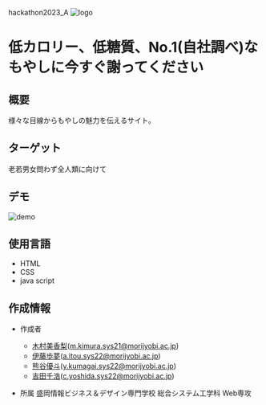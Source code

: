 hackathon2023_A
![logo]()
# **低カロリー、低糖質、No.1(自社調べ)なもやしに今すぐ謝ってください**
## 概要
様々な目線からもやしの魅力を伝えるサイト。

## ターゲット
老若男女問わず全人類に向けて
 
## デモ

![demo]()

## 使用言語
- HTML
- CSS
- java script

## 作成情報
* 作成者
    - [木村美香梨](https://github.com/kimuramikari)(m.kimura.sys21@morijyobi.ac.jp)
    - [伊藤歩夢](https://github.com/itouayumu)(a.itou.sys22@morijyobi.ac.jp)
    - [熊谷優斗](https://github.com/HIKAKINsan)(y.kumagai.sys22@morijyobi.ac.jp)
    - [吉田千浩](https://github.com/yoshidasen)(c.yoshida.sys22@morijyobi.ac.jp)

* 所属
    盛岡情報ビジネス＆デザイン専門学校 総合システム工学科 Web専攻
